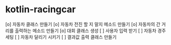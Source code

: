 # kotlin-racingcar

[o] 자동차 클래스 만들기
[o] 자동차 전진 할 지 말지 메소드 만들기
[o] 자동차의 간 거리를 출력하는 메소드 만들기
[o] 대회 클래스 생성
[ ] 사용자 입력 받기
[ ] 자동차 경주 세팅
[ ] 자동차 달리기 시키기
[ ] 결과값 출력 클래스 만들기
